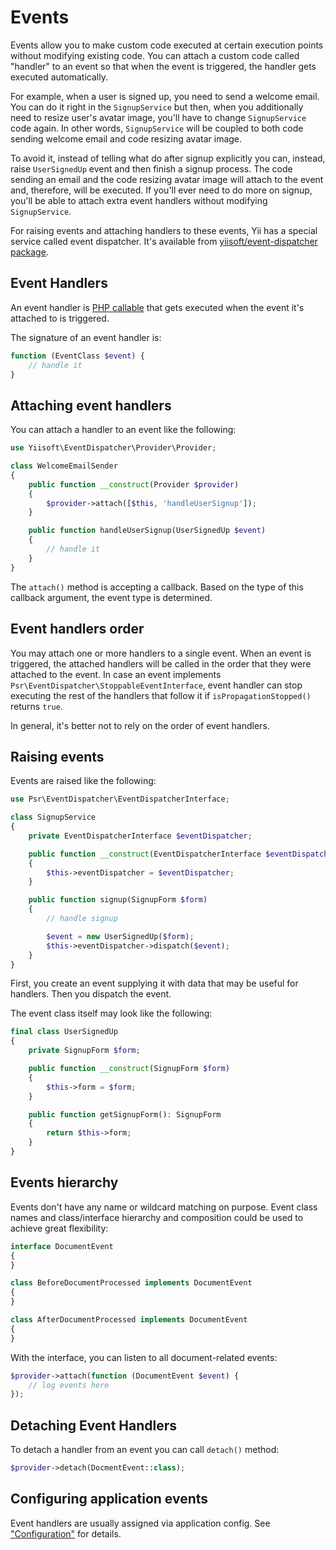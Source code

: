 # Events

Events allow you to make custom code executed at certain execution points without modifying existing code.
You can attach a custom code called "handler" to an event so that when the event is triggered, the handler
gets executed automatically. 

For example, when a user is signed up, you need to send a welcome email. You can do it right in
the `SignupService` but then, when you additionally need to resize user's avatar image, you'll have
to change `SignupService` code again. In other words, `SignupService` will be coupled to both code sending
welcome email and code resizing avatar image.
 
To avoid it, instead of telling what do after signup explicitly you can, instead, raise `UserSignedUp` event
and then finish a signup process. The code sending an email and the code resizing avatar image will attach to the event
 and, therefore, will be executed. If you'll ever need to do more on signup, you'll be able to attach extra event
handlers without modifying `SignupService`. 
 
For raising events and attaching handlers to these events, Yii has a special service called event dispatcher.
It's available from [yiisoft/event-dispatcher package](https://github.com/yiisoft/event-dispatcher).

## Event Handlers <span id="event-handlers"></span>

An event handler is [PHP callable](https://www.php.net/manual/en/language.types.callable.php) that gets executed
when the event it's attached to is triggered.

The signature of an event handler is:

```php
function (EventClass $event) {
    // handle it
}
```

## Attaching event handlers <span id="attaching-event-handlers"></span>

You can attach a handler to an event like the following:

```php
use Yiisoft\EventDispatcher\Provider\Provider;

class WelcomeEmailSender
{
    public function __construct(Provider $provider)
    {
        $provider->attach([$this, 'handleUserSignup']);
    }

    public function handleUserSignup(UserSignedUp $event)
    {
        // handle it    
    }
}
```

The `attach()` method is accepting a callback. Based on the type of this callback argument, the event type is
determined.

## Event handlers order

You may attach one or more handlers to a single event. When an event is triggered, the attached handlers
will be called in the order that they were attached to the event. In case an event implements
`Psr\EventDispatcher\StoppableEventInterface`, event handler can stop executing the rest of the handlers 
that follow it if `isPropagationStopped()` returns `true`.

In general, it's better not to rely on the order of event handlers.

## Raising events <span id="raising-events"></span>

Events are raised like the following:

```php
use Psr\EventDispatcher\EventDispatcherInterface;

class SignupService
{
    private EventDispatcherInterface $eventDispatcher;

    public function __construct(EventDispatcherInterface $eventDispatcher)
    {
        $this->eventDispatcher = $eventDispatcher;
    }

    public function signup(SignupForm $form)
    {
        // handle signup

        $event = new UserSignedUp($form);
        $this->eventDispatcher->dispatch($event);
    }
}
```

First, you create an event supplying it with data that may be useful for handlers. Then you dispatch the event.

The event class itself may look like the following:

```php
final class UserSignedUp
{
    private SignupForm $form;

    public function __construct(SignupForm $form)
    {
        $this->form = $form;
    }

    public function getSignupForm(): SignupForm
    {
        return $this->form;
    }
}
```

## Events hierarchy

Events don't have any name or wildcard matching on purpose. Event class names and class/interface hierarchy
and composition could be used to achieve great flexibility:

```php
interface DocumentEvent
{
}

class BeforeDocumentProcessed implements DocumentEvent
{
}

class AfterDocumentProcessed implements DocumentEvent
{
}
```

With the interface, you can listen to all document-related events:


```php
$provider->attach(function (DocumentEvent $event) {
    // log events here
});
``` 

## Detaching Event Handlers <span id="detaching-event-handlers"></span>

To detach a handler from an event you can call `detach()` method:


```php
$provider->detach(DocmentEvent::class);
```

## Configuring application events

Event handlers are usually assigned via application config. See ["Configuration"](configuration.md) for details.

